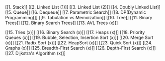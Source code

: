 [[1. Stack]]
[[2. Linked List (1)]]
[[3. Linked List (2)]]
[[4. Doubly Linked List]]
[[5. Queue]]
[[6. Dequeue]]
[[7. Parametric Search]]
[[8.  DP(Dynamic Programming)]]
[[9. Tabulation vs Memoization]]
[[10. Tree]]
[[11. Binary Trees]]
[[12. Binary Search Trees]]
[[13. AVL Trees (x)]]

[[15. Tries (x)]]
[[16. Binary Search (x)]]
[[17. Heaps (x)]]
[[18. Priority Queues (x)]]
[[19. Bubble, Selection, Insertion Sort (x)]]
[[20. Merge Sort (x)]]
[[21. Radix Sort (x)]]
[[22. HeapSort (x)]]
[[23. Quick Sort (x)]]
[[24. Graphs (x)]]
[[25. Breadth-First Search (x)]]
[[26. Depth-First Search (x)]]
[[27. Dijkstra's Algorithm (x)]]